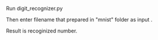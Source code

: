 Run digit_recognizer.py

Then enter filename that prepared in "mnist" folder as input .

Result is recoginized number.
